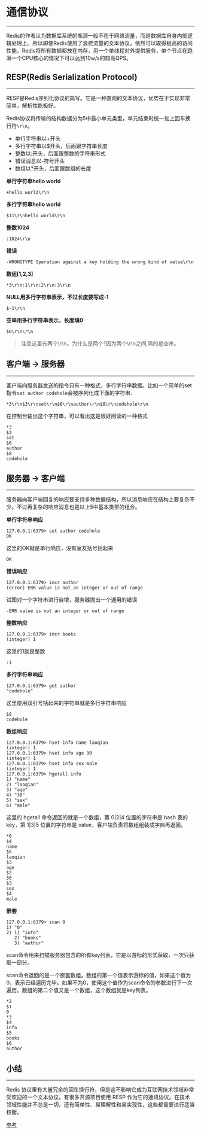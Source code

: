 # 通信协议
---
Redis的作者认为数据库系统的瓶颈一般不在于网络流量，而是数据库自身内部逻辑处理上。所以即使Redis使用了浪费流量的文本协议，依然可以取得极高的访问性能。Redis将所有数据都放在内存，用一个单线程对外提供服务，单个节点在跑满一个CPU核心的情况下可以达到10w/s的超高QPS。


## RESP(Redis Serialization Protocol)
---
RESP是Redis序列化协议的简写。它是一种直观的文本协议，优势在于实现非常简单，解析性能极好。

Redis协议将传输的结构数据分为5中最小单元类型，单元结束时统一加上回车换行符`\r\n`。
+ 单行字符串以+开头
+ 多行字符串以$开头，后面跟字符串长度
+ 整数以:开头，后面跟整数的字符串形式
+ 错误消息以-符号开头
+ 数组以*开头，后面跟数组的长度

**单行字符串hello world**
```
+hello world\r\n
```

**多行字符串hello world**
```
$11\r\nhello world\r\n
```

**整数1024**
```
:1024\r\n
```

**错误**
```
-WRONGTYPE Operation against a key holding the wrong kind of value\r\n
```

**数组[1,2,3]**
```
*3\r\n:1\r\n:2\r\n:3\r\n
```

**NULL用多行字符串表示，不过长度要写成-1**
```
$-1\r\n
```

**空串用多行字符串表示，长度填0**
```
$0\r\n\r\n
```
> 注意这里有两个\r\n。为什么是两个?因为两个\r\n之间,隔的是空串。

## 


## 客户端 -> 服务器
---
客户端向服务器发送的指令只有一种格式，多行字符串数据。比如一个简单的set指令`set author codehole`会被序列化成下面的字符串.
```
*3\r\n$3\r\nset\r\n$6\r\nauthor\r\n$8\r\ncodehole\r\n
```
在控制台输出这个字符串，可以看出这是很好阅读的一种格式
```
*3
$3
set
$6
author
$8
codehole
```


## 服务器 -> 客户端
---
服务器向客户端回复的响应要支持多种数据结构，所以消息响应在结构上要复杂不少。不过再复杂的响应消息也是以上5中基本类型的组合。

**单行字符串响应**
```
127.0.0.1:6379> set author codehole
OK
```
这里的OK就是单行响应，没有室友括号括起来
```
OK
```

**错误响应**
```
127.0.0.1:6379> incr author
(error) ERR value is not an integer or out of range
```
试图对一个字符串进行自增，服务器抛出一个通用的错误
```
-ERR value is not an integer or out of range
```

**整数响应**
```
127.0.0.1:6379> incr books
(integer) 1
```
这里的1就是整数
```
:1
```

**多行字符串响应**
```
127.0.0.1:6379> get author
"codehole"
```
这里使用双引号括起来的字符串就是多行字符串响应
```
$8
codehole
```

**数组响应**
```
127.0.0.1:6379> hset info name laoqian
(integer) 1
127.0.0.1:6379> hset info age 30
(integer) 1
127.0.0.1:6379> hset info sex male
(integer) 1
127.0.0.1:6379> hgetall info
1) "name"
2) "laoqian"
3) "age"
4) "30"
5) "sex"
6) "male"
```
这里的 hgetall 命令返回的就是一个数组，第 0|2|4 位置的字符串是 hash 表的 key，第 1|3|5 位置的字符串是 value，客户端负责将数组组装成字典再返回。
```
*6
$4
name
$6
laoqian
$3
age
$2
30
$3
sex
$4
male
```

**嵌套**
```
127.0.0.1:6379> scan 0
1) "0"
2) 1) "info"
   2) "books"
   3) "author"
```
scan命令用来扫描服务器包含的所有key列表，它是以游标的形式获取，一次只获取一部分。

scan命令返回的是一个嵌套数组。数组的第一个值表示游标的值，如果这个值为0，表示已经遍历完毕。如果不为0，使用这个值作为scan命令的参数进行下一次遍历。数组的第二个值又是一个数组，这个数组就是key列表。
```
*2
$1
0
*3
$4
info
$5
books
$6
author
```

## 小结
---
Redis 协议里有大量冗余的回车换行符，但是这不影响它成为互联网技术领域非常受欢迎的一个文本协议。有很多开源项目使用 RESP 作为它的通讯协议。在技术领域性能并不总是一切，还有简单性、易理解性和易实现性，这些都需要进行适当权衡。

[参考](https://redis.io/topics/protocol)